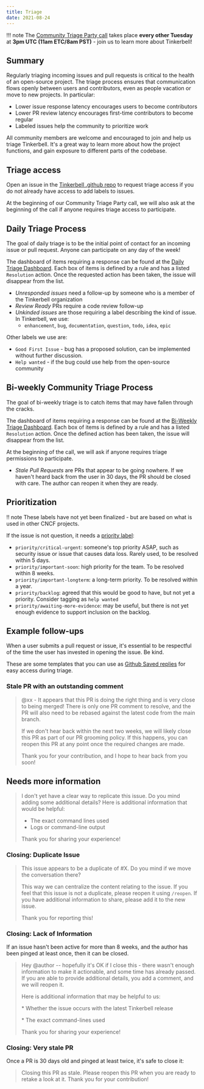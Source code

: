 ```yaml
---
title: Triage
date: 2021-08-24
---
```


!!! note
The [Community Triage Party call] takes place **every other Tuesday** at **3pm UTC (11am ETC/8am PST)** - join us to learn more about Tinkerbell!

## Summary

Regularly triaging incoming issues and pull requests is critical to the health of an open-source project.
The triage process ensures that communication flows openly between users and contributors, even as people vacation or move to new projects.
In particular:

- Lower issue response latency encourages users to become contributors
- Lower PR review latency encourages first-time contributors to become regular
- Labeled issues help the community to prioritize work

All community members are welcome and encouraged to join and help us triage Tinkerbell.
It's a great way to learn more about how the project functions, and gain exposure to different parts of the codebase.

## Triage access

Open an issue in the [Tinkerbell .github repo] to request triage access if you do not already have access to add labels to issues.

At the beginning of our Community Triage Party call, we will also ask at the beginning of the call if anyone requires triage access to participate.

## Daily Triage Process

The goal of daily triage is to be the initial point of contact for an incoming issue or pull request.
Anyone can participate on any day of the week!

The dashboard of items requiring a response can be found at the [Daily Triage Dashboard].
Each box of items is defined by a rule and has a listed `Resolution` action.
Once the requested action has been taken, the issue will disappear from the list.

- _Unresponded issues_ need a follow-up by someone who is a member of the Tinkerbell organization
- _Review Ready_ PRs require a code review follow-up
- _Unkinded issues_ are those requiring a label describing the kind of issue.
  In Tinkerbell, we use:
  - `enhancement`, `bug`, `documentation`, `question`, `todo`, `idea`, `epic`

Other labels we use are:

- `Good First Issue` - bug has a proposed solution, can be implemented without further discussion.
- `Help wanted` - if the bug could use help from the open-source community

## Bi-weekly Community Triage Process

The goal of bi-weekly triage is to catch items that may have fallen through the cracks.

The dashboard of items requiring a response can be found at the [Bi-Weekly Triage Dashboard].
Each box of items is defined by a rule and has a listed `Resolution` action.
Once the defined action has been taken, the issue will disappear from the list.

At the beginning of the call, we will ask if anyone requires triage permissions to participate.

- _Stale Pull Requests_ are PRs that appear to be going nowhere.
  If we haven't heard back from the user in 30 days, the PR should be closed with care.
  The author can reopen it when they are ready.

## Prioritization

!! note
These labels have not yet been finalized - but are based on what is used in other CNCF projects.

If the issue is not question, it needs a [priority label]:

- `priority/critical-urgent`: someone's top priority ASAP, such as security issue or issue that causes data loss.
  Rarely used, to be resolved within 5 days.
- `priority/important-soon`: high priority for the team.
  To be resolved within 8 weeks.
- `priority/important-longterm`: a long-term priority.
  To be resolved within a year.
- `priority/backlog`: agreed that this would be good to have, but not yet a priority.
  Consider tagging as `help wanted`
- `priority/awaiting-more-evidence`: may be useful, but there is not yet enough evidence to support inclusion on the backlog.

## Example follow-ups

When a user submits a pull request or issue, it's essential to be respectful of the time the user has invested in opening the issue.
Be kind.

These are some templates that you can use as [Github Saved replies] for easy access during triage.

### Stale PR with an outstanding comment

> @xx - It appears that this PR is doing the right thing and is very close to being merged! There is only one PR comment to resolve, and the PR will also need to be rebased against the latest code from the main branch.
>
> If we don't hear back within the next two weeks, we will likely close this PR as part of our PR grooming policy. If this happens, you can reopen this PR at any point once the required changes are made.
>
> Thank you for your contribution, and I hope to hear back from you soon!

## Needs more information

> I don't yet have a clear way to replicate this issue. Do you mind adding some additional details? Here is additional information that would be helpful:
>
> - The exact command lines used
> - Logs or command-line output
>
> Thank you for sharing your experience!

### Closing: Duplicate Issue

> This issue appears to be a duplicate of #X. Do you mind if we move the conversation there?
>
> This way we can centralize the content relating to the issue. If you feel that this issue is not a duplicate, please reopen it using `/reopen`. If you have additional information to share, please add it to the new issue.
>
> Thank you for reporting this!

### Closing: Lack of Information

If an issue hasn't been active for more than 8 weeks, and the author has been pinged at least once, then it can be closed.

> Hey @author -- hopefully it's OK if I close this - there wasn't enough information to make it actionable, and some time has already passed. If you are able to provide additional details, you add a comment, and we will reopen it.
>
> Here is additional information that may be helpful to us:
>
> \* Whether the issue occurs with the latest Tinkerbell release
>
> \* The exact command-lines used
>
> Thank you for sharing your experience!

### Closing: Very stale PR

Once a PR is 30 days old and pinged at least twice, it's safe to close it:

> Closing this PR as stale. Please reopen this PR when you are ready to retake a look at it. Thank you for your contribution!

[bi-weekly triage dashboard]: http://triage.meyu.us:32374/s/weekly
[community triage party call]: https://equinix.zoom.us/j/96016156757?pwd=nzzkczzmbfdvsm9ubhnzahryngdvdz09
[daily triage dashboard]: http://triage.meyu.us:32374/s/daily
[github saved replies]: https://docs.github.com/en/github/writing-on-github/working-with-saved-replies/using-saved-replies
[priority label]: https://github.com/kubernetes/community/blob/master/contributors/guide/issue-triage.md#define-priority
[tinkerbell .github repo]: https://github.com/tinkerbell/.github/issues

